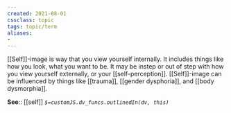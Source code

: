 ```yaml
---
created: 2021-08-01
cssclass: topic
tags: topic/term
aliases:
- 
---
```

 [[Self]]-image is way that you view yourself internally. It includes things like how you look, what you want to be. It may be instep or out of step with how you view yourself externally, or your [[self-perception]]. [[Self]]-image can be influenced by things like [[trauma]], [[gender dysphoria]], and [[body dysmorphia]].

**See**:: [[self]]
*`$=customJS.dv_funcs.outlinedIn(dv, this)`*
